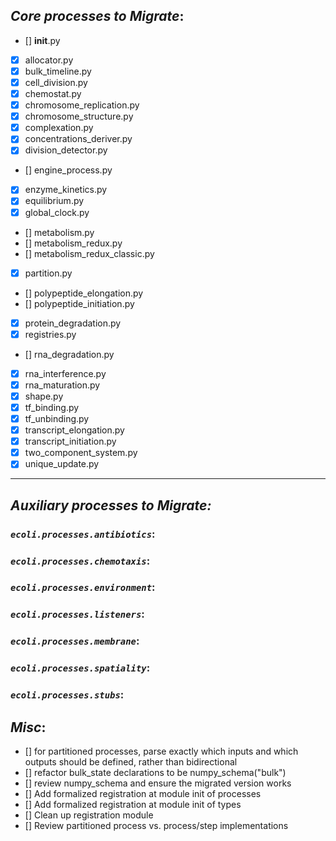 ## _*Core processes to Migrate*_:
- [] __init__.py
- [X] allocator.py
- [X] bulk_timeline.py
- [X] cell_division.py
- [X] chemostat.py
- [X] chromosome_replication.py
- [X] chromosome_structure.py
- [X] complexation.py
- [X] concentrations_deriver.py
- [X] division_detector.py
- [] engine_process.py
- [X] enzyme_kinetics.py
- [X] equilibrium.py
- [X] global_clock.py
- [] metabolism.py
- [] metabolism_redux.py
- [] metabolism_redux_classic.py
- [X] partition.py
- [] polypeptide_elongation.py
- [] polypeptide_initiation.py
- [X] protein_degradation.py
- [X] registries.py
- [] rna_degradation.py
- [X] rna_interference.py
- [X] rna_maturation.py
- [X] shape.py
- [X] tf_binding.py
- [X] tf_unbinding.py
- [X] transcript_elongation.py
- [X] transcript_initiation.py
- [X] two_component_system.py
- [X] unique_update.py

----------------------------------------------------------------------

## _*Auxiliary processes to Migrate:*_
### _`ecoli.processes.antibiotics`_:

### _`ecoli.processes.chemotaxis`_:

### _`ecoli.processes.environment`_:

### _`ecoli.processes.listeners`_:

### _`ecoli.processes.membrane`_:

### _`ecoli.processes.spatiality`_:

### _`ecoli.processes.stubs`_:


## _*Misc*_:
- [] for partitioned processes, parse exactly which inputs and which outputs should be defined, rather than bidirectional
- [] refactor bulk_state declarations to be numpy_schema("bulk")
- [] review numpy_schema and ensure the migrated version works
- [] Add formalized registration at module init of processes
- [] Add formalized registration at module init of types
- [] Clean up registration module
- [] Review partitioned process vs. process/step implementations

